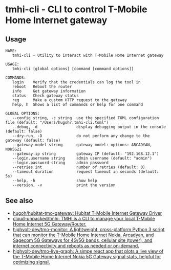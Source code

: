 # tmhi-cli - CLI to control T-Mobile Home Internet gateway

## Usage

<!-- markdownlint-disable-next-line fenced-code-language -->
```
NAME:
   tmhi-cli - Utility to interact with T-Mobile Home Internet gateway

USAGE:
   tmhi-cli [global options] [command [command options]]

COMMANDS:
   login    Verify that the credentials can log the tool in
   reboot   Reboot the router
   info     Get gateway information
   status   Check gateway status
   req      Make a custom HTTP request to the gateway
   help, h  Shows a list of commands or help for one command

GLOBAL OPTIONS:
   --config string, -c string  use the specified TOML configuration file (default: "/Users/hugoh/.tmhi-cli.toml")
   --debug, -d                 display debugging output in the console (default: false)
   --dry-run, -D               do not perform any change to the gateway (default: false)
   --gateway.model string      gateway model: options: ARCADYAN, NOK5G21
   --gateway.ip string         gateway IP (default: "192.168.12.1")
   --login.username string     admin username (default: "admin")
   --login.password string     admin password
   --retries int               number of retries (default: 0)
   --timeout duration          request timeout in seconds (default: 5s)
   --help, -h                  show help
   --version, -v               print the version
```

## See also

- [hugoh/hubitat-tmo-gateway: Hubitat T-Mobile Internet Gateway Driver](https://github.com/hugoh/hubitat-tmo-gateway)
- [cloud-unpacked/tmhi: TMHI is a CLI to manage your local T-Mobile Home Internet 5G Gateway/Router.](https://github.com/cloud-unpacked/tmhi)
- [highvolt-dev/tmo-monitor: A lightweight, cross-platform Python 3 script that can monitor the T-Mobile Home Internet Nokia, Arcadyan, and Sagecom 5G Gateways for 4G/5G bands, cellular site (tower), and internet connectivity and reboots as needed or on-demand.](https://github.com/highvolt-dev/tmo-monitor)
- [highvolt-dev/tmo-live-graph: A simpe react app that plots a live view of the T-Mobile Home Internet Nokia 5G Gateway signal stats, helpful for optimizing signal.](https://github.com/highvolt-dev/tmo-live-graph)
